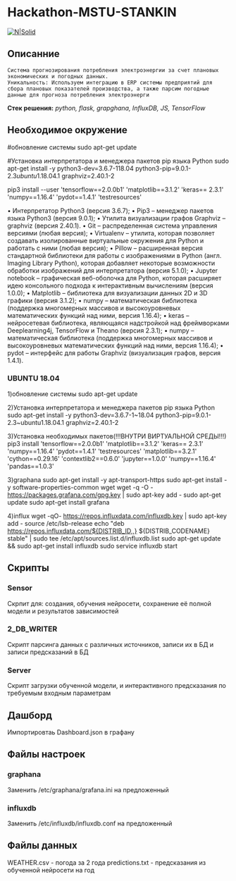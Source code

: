 # Hackathon-MSTU-STANKIN

[![N|Solid](https://images-ext-1.discordapp.net/external/NdmgWy6xtpQzabOfffVcNDvS8tPiwunbaRklhy5TbzQ/http/s.pmelikov.ru/stankin_logo.png)](https://stankin.ru/)

## Описанние

    Cистема прогнозирования потребления электроэнергии за счет плановых экономических и погодных данных.
    Уникальность: Используем интеграцию в ERP системы предприятий для сбора плановых показателей производства, а также парсим погодные данные для прогноза потребления электроэнерги

**Стек решения:** *python, flask, grapghana, InfluxDB, JS, TensorFlow*

## Необходимое окружение

#обновление системы
sudo apt-get update

#Установка интерпретатора и менеджера пакетов pip языка Python
sudo apt-get install -y python3-dev=3.6.7-118.04 python3-pip=9.0.1-2.3*ubuntu*1.18.04.1 graphviz=2.40.1-2

pip3 install --user 'tensorflow==2.0.0b1' 'matplotlib==3.1.2' 'keras== 2.3.1' 'numpy==1.16.4' 'pydot==1.4.1' 'testresources'




•	Интерпретатор Python3 (версия 3.6.7);
•	Pip3 – менеджер пакетов языка Python3 (версия 9.0.1);
•	Утилита визуализации графов Graphviz – graphviz (версия 2.40.1).
•	Git – распределенная система управления версиями (любая версия);
•	Virtualenv – утилита, которая позволяет создавать изолированные виртуальные окружения для Python и работать с ними (любая версия);
•	Pillow – расширенная версия стандартной библиотеки для работы с изображениями в Python (англ. Imaging Library Python), которая добавляет некоторые возможности обработки изображений для интерпретатора (версия 5.1.0);
•	Jupyter notebook – графическая веб-оболочка для Python, которая расширяет идею консольного подхода к интерактивным вычислениям (версия 1.0.0);
•	Matplotlib – библиотека для визуализации данных 2D и 3D графики (версия 3.1.2);
•	numpy – математическая библиотека (поддержка многомерных массивов и высокоуровневых математических функций над ними, версия 1.16.4);
•	keras – нейросетевая библиотека, являющаяся надстройкой над фреймворками Deeplearning4j, TensorFlow и Theano (версия 2.3.1);
•	numpy – математическая библиотека (поддержка многомерных массивов и высокоуровневых математических функций над ними, версия 1.16.4);
•	pydot – интерфейс для работы Graphviz (визуализация графов, версия 1.4.1).

### UBUNTU 18.04
1)обновление системы
sudo apt-get update

2)Установка интерпретатора и менеджера пакетов pip языка Python
sudo apt-get install -y python3-dev=3.6.7-1~18.04 python3-pip=9.0.1-2.3~ubuntu1.18.04.1 graphviz=2.40.1-2

3)Установка необходимых пакетов(!!!ВНУТРИ ВИРТУАЛЬНОЙ СРЕДЫ!!!)
pip3 install 'tensorflow==2.0.0b1' 'matplotlib==3.1.2' 'keras== 2.3.1' 'numpy==1.16.4' 'pydot==1.4.1' 'testresources' 'matplotlib==3.2.1' 'cython==0.29.16' 'contextlib2==0.6.0' 'jupyter==1.0.0' 'numpy==1.16.4' 'pandas==1.0.3'

3)graphana
sudo apt-get install -y apt-transport-https
sudo apt-get install -y software-properties-common wget
wget -q -O - https://packages.grafana.com/gpg.key | sudo apt-key add -
sudo apt-get update
sudo apt-get install grafana

4)influx
wget -qO- https://repos.influxdata.com/influxdb.key | sudo apt-key add -
source /etc/lsb-release
echo "deb https://repos.influxdata.com/${DISTRIB_ID,,} ${DISTRIB_CODENAME} stable" | sudo tee /etc/apt/sources.list.d/influxdb.list
sudo apt-get update && sudo apt-get install influxdb
sudo service influxdb start

## Скрипты

### Sensor
Скрпит для: создания, обучения нейросети, сохранение её полной модели и результатов зависимостей

### 2_DB_WRITER

Скрипт парсинга данных с различных источников, записи их в БД и записи предсказаний в БД

### Server

Скрипт загрузки обученной модели, и интерактивного предсказания по требуемым входным параметрам

## Дашборд

Импортировтаь Dashboard.json в графану

## Файлы настроек

### graphana

Заменить /etc/graphana/grafana.ini на предложенный

### influxdb

Заменить /etc/influxdb/influxdb.conf на предложенный

## Файлы данных
WEATHER.csv - погода за 2 года
predictions.txt - предсказания из обученной нейросети на год

